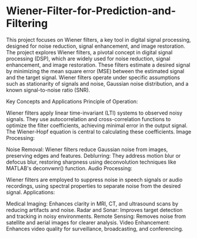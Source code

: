 # Wiener-Filter-for-Prediction-and-Filtering
This project focuses on Wiener filters, a key tool in digital signal processing, designed for noise reduction, signal enhancement, and image restoration.
The project explores Wiener filters, a pivotal concept in digital signal processing (DSP), which are widely used for noise reduction, signal enhancement, and image restoration. These filters estimate a desired signal by minimizing the mean square error (MSE) between the estimated signal and the target signal. Wiener filters operate under specific assumptions such as stationarity of signals and noise, Gaussian noise distribution, and a known signal-to-noise ratio (SNR).

Key Concepts and Applications
Principle of Operation:

Wiener filters apply linear time-invariant (LTI) systems to observed noisy signals.
They use autocorrelation and cross-correlation functions to optimize the filter coefficients, achieving minimal error in the output signal.
The Wiener-Hopf equation is central to calculating these coefficients.
Image Processing:

Noise Removal: Wiener filters reduce Gaussian noise from images, preserving edges and features.
Deblurring: They address motion blur or defocus blur, restoring sharpness using deconvolution techniques like MATLAB's deconvwnr() function.
Audio Processing:

Wiener filters are employed to suppress noise in speech signals or audio recordings, using spectral properties to separate noise from the desired signal.
Applications:

Medical Imaging: Enhances clarity in MRI, CT, and ultrasound scans by reducing artifacts and noise.
Radar and Sonar: Improves target detection and tracking in noisy environments.
Remote Sensing: Removes noise from satellite and aerial images for clearer analysis.
Video Enhancement: Enhances video quality for surveillance, broadcasting, and conferencing.
